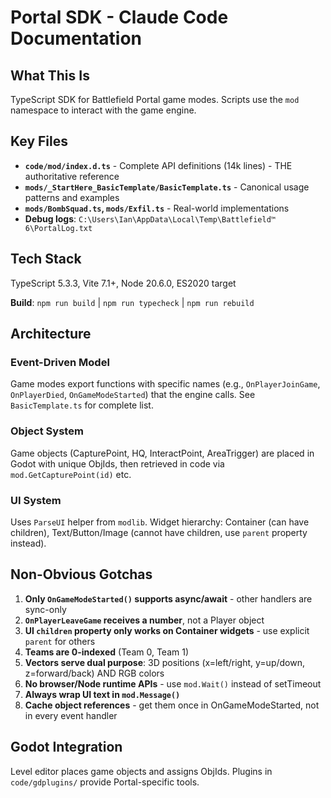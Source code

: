 # Portal SDK - Claude Code Documentation

## What This Is

TypeScript SDK for Battlefield Portal game modes. Scripts use the `mod` namespace to interact with the game engine.

## Key Files

- **`code/mod/index.d.ts`** - Complete API definitions (14k lines) - THE authoritative reference
- **`mods/_StartHere_BasicTemplate/BasicTemplate.ts`** - Canonical usage patterns and examples
- **`mods/BombSquad.ts`, `mods/Exfil.ts`** - Real-world implementations
- **Debug logs**: `C:\Users\Ian\AppData\Local\Temp\Battlefield™ 6\PortalLog.txt`

## Tech Stack

TypeScript 5.3.3, Vite 7.1+, Node 20.6.0, ES2020 target

**Build**: `npm run build` | `npm run typecheck` | `npm run rebuild`

## Architecture

### Event-Driven Model

Game modes export functions with specific names (e.g., `OnPlayerJoinGame`, `OnPlayerDied`, `OnGameModeStarted`) that the engine calls. See `BasicTemplate.ts` for complete list.

### Object System

Game objects (CapturePoint, HQ, InteractPoint, AreaTrigger) are placed in Godot with unique ObjIds, then retrieved in code via `mod.GetCapturePoint(id)` etc.

### UI System

Uses `ParseUI` helper from `modlib`. Widget hierarchy: Container (can have children), Text/Button/Image (cannot have children, use `parent` property instead).

## Non-Obvious Gotchas

1. **Only `OnGameModeStarted()` supports async/await** - other handlers are sync-only
2. **`OnPlayerLeaveGame` receives a number**, not a Player object
3. **UI `children` property only works on Container widgets** - use explicit `parent` for others
4. **Teams are 0-indexed** (Team 0, Team 1)
5. **Vectors serve dual purpose**: 3D positions (x=left/right, y=up/down, z=forward/back) AND RGB colors
6. **No browser/Node runtime APIs** - use `mod.Wait()` instead of setTimeout
7. **Always wrap UI text in `mod.Message()`**
8. **Cache object references** - get them once in OnGameModeStarted, not in every event handler

## Godot Integration

Level editor places game objects and assigns ObjIds. Plugins in `code/gdplugins/` provide Portal-specific tools.
